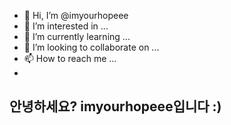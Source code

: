 - 👋 Hi, I’m @imyourhopeee
- 👀 I’m interested in ...
- 🌱 I’m currently learning ...
- 💞️ I’m looking to collaborate on ...
- 📫 How to reach me ...
- 
## 안녕하세요? imyourhopeee입니다 :) 

<!---
imyourhopeee/imyourhopeee is a ✨ special ✨ repository because its `README.md` (this file) appears on your GitHub profile.
You can click the Preview link to take a look at your changes.
--->
